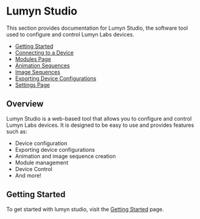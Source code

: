 # Lumyn Studio

This section provides documentation for Lumyn Studio, the software tool used to configure and control Lumyn Labs devices.

- [Getting Started](/lumyn-studio/getting-started)
- [Connecting to a Device](/lumyn-studio/connecting-to-a-device)
- [Modules Page](/lumyn-studio/modules-page)
- [Animation Sequences](/lumyn-studio/animation-sequences)
- [Image Sequences](/lumyn-studio/image-sequences)
- [Exporting Device Configurations](/lumyn-studio/exporting-device-configurations)
- [Settings Page](/lumyn-studio/settings-page)

## Overview

Lumyn Studio is a web-based tool that allows you to configure and control Lumyn Labs devices. It is designed to be easy to use and provides features such as:

- Device configuration
- Exporting device configurations
- Animation and image sequence creation
- Module management
- Device Control
- And more!

## Getting Started

To get started with lumyn studio, visit the [Getting Started](/lumyn-studio/getting-started) page.